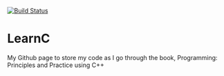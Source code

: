 [![Build Status](https://travis-ci.org/kusti8/LearnC.svg)](https://travis-ci.org/kusti8/LearnC)

# LearnC

My Github page to store my code as I go through the book, Programming: Principles and Practice using C++
